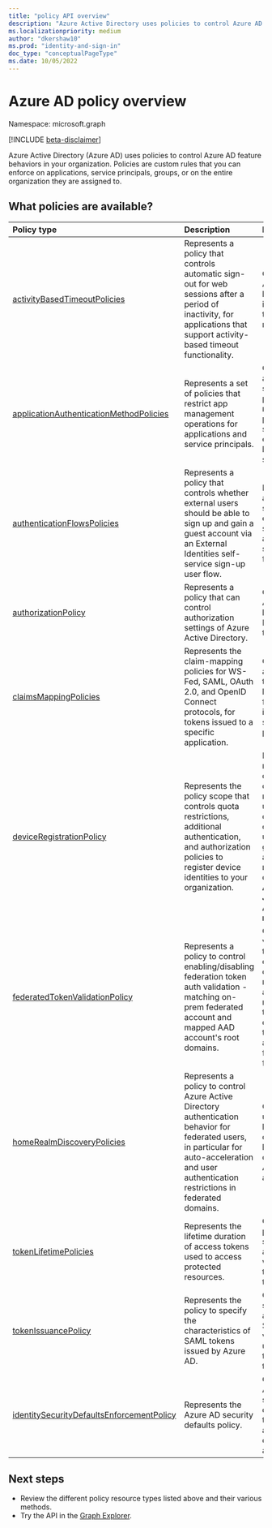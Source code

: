 ```yaml
---
title: "policy API overview"
description: "Azure Active Directory uses policies to control Azure AD feature behaviors in your organization."
ms.localizationpriority: medium
author: "dkershaw10"
ms.prod: "identity-and-sign-in"
doc_type: "conceptualPageType"
ms.date: 10/05/2022
---
```


# Azure AD policy overview

Namespace: microsoft.graph

[!INCLUDE [beta-disclaimer](../../includes/beta-disclaimer.md)]

Azure Active Directory (Azure AD) uses policies to control Azure AD feature behaviors in your organization. Policies are custom rules that you can enforce on applications, service principals, groups, or on the entire organization they are assigned to.

## What policies are available?

| Policy type                                                                               | Description                                                                                                                                                                                       | Examples                                                                                                                                                                                               |
|:------------------------------------------------------------------------------------------|:--------------------------------------------------------------------------------------------------------------------------------------------------------------------------------------------------|:-------------------------------------------------------------------------------------------------------------------------------------------------------------------------------------------------------|
| [activityBasedTimeoutPolicies](activityBasedTimeoutPolicy.md)                             | Represents a policy that controls automatic sign-out for web sessions after a period of inactivity, for applications that support activity-based timeout functionality.                           | Configure the Azure portal to have an inactivity timeout of 15 minutes.                                                                                                                                |
| [applicationAuthenticationMethodPolicies](applicationAuthenticationMethodPolicy.md)       | Represents a set of policies that restrict app management operations for applications and service principals.                                                                                     | Configure applications or service principals to not use password secrets or enforce lifetime on secrets.                                                                                               |
| [authenticationFlowsPolicies](authenticationflowspolicy.md)                               | Represents a policy that controls whether external users should be able to sign up and gain a guest account via an External Identities self-service sign-up user flow.                            | Enable your applications to support external users signing up via a self-service sign-up user flow.                                                                                                    |
| [authorizationPolicy](authorizationpolicy.md)                                             | Represents a policy that can control authorization settings of Azure Active Directory.                                                                                                            | Configure Azure AD to block MSOL PowerShell in the tenant.                                                                                                                                             |
| [claimsMappingPolicies](claimsMappingPolicy.md)                                           | Represents the claim-mapping policies for WS-Fed, SAML, OAuth 2.0, and OpenID Connect protocols, for tokens issued to a specific application.                                                     | Create and assign a policy to omit the basic claims from tokens issued to a service principal.                                                                                                         |
| [deviceRegistrationPolicy](deviceregistrationpolicy.md)                                   | Represents the policy scope that controls quota restrictions, additional authentication, and authorization policies to register device identities to your organization.                           | Limit the number of devices that can be registered to a user in your organization or, specify users or groups that are allowed to register devices using **Azure AD Join** or **Azure AD registered**. |
| [federatedTokenValidationPolicy](federatedTokenValidationPolicy.md) | Represents a policy to control enabling/disabling federation token auth validation - matching on-prem federated account and mapped AAD account's root domains. | Configure validatation on tenants to check if the domain in the mapped AAD account matches the token issuer domain in a token post authentication from the federated IdP. |
| [homeRealmDiscoveryPolicies](homeRealmDiscoveryPolicy.md)                                 | Represents a policy to control Azure Active Directory authentication behavior for federated users, in particular for auto-acceleration and user authentication restrictions in federated domains. | Configure all users to skip home realm discovery and be routed directly to ADFS for authentication.                                                                                                    |
| [tokenLifetimePolicies](tokenlifetimepolicy.md)                                           | Represents the lifetime duration of access tokens used to access protected resources.                                                                                                             | Configure a particularly sensitive application with a shorter than default token lifetime.                                                                                                             |
| [tokenIssuancePolicy](tokenIssuancePolicy.md)                                             | Represents the policy to specify the characteristics of SAML tokens issued by Azure AD.                                                                                                           | Configure the signing algorithm or SAML token version to be used to issue the SAML token.                                                                                                              |
| [identitySecurityDefaultsEnforcementPolicy](identitysecuritydefaultsenforcementpolicy.md) | Represents the Azure AD security defaults policy.                                                                                                                                                 | Configure the Azure AD security defaults policy to protect against common attacks.                                                                                                                     |

## Next steps

- Review the different policy resource types listed above and their various methods.
- Try the API in the [Graph Explorer](https://developer.microsoft.com/graph/graph-explorer).
